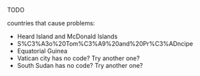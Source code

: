 TODO 

countries that cause problems:
* Heard Island and McDonald Islands
* S%C3%A3o%20Tom%C3%A9%20and%20Pr%C3%ADncipe
* Equatorial Guinea
* Vatican city has no code? Try another one?
* South Sudan has no code? Try another one?